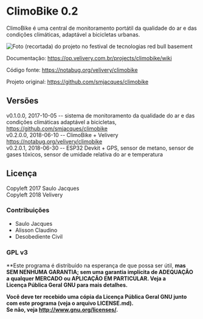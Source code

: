 ClimoBike 0.2
===

ClimoBike é uma central de monitoramento portátil da qualidade do ar e das condições climáticas, adaptável a bicicletas urbanas.  

![Foto (recortada) do projeto no festival de tecnologias red bull basement](https://op.velivery.com.br/attachments/48/projeto-climobike-recorte.jpg)  

Documentação: <https://op.velivery.com.br/projects/climobike/wiki>  

Código fonte: <https://notabug.org/velivery/climobike>  

Projeto original: <https://github.com/smjacques/climobike>  

Versões
---

v0.1.0.0, 2017-10-05 -- sistema de monitoramento da qualidade do ar e das condições climáticas adaptável a bicicletas, <https://github.com/smjacques/climobike>  
v0.2.0.0, 2018-06-10 -- ClimoBike + Velivery <https://notabug.org/velivery/climobike>  
v0.2.0.1, 2018-06-30 -- ESP32 Devkit + GPS, sensor de metano, sensor de gases tóxicos, sensor de umidade relativa do ar e temperatura  

Licença
---

Copyleft 2017 Saulo Jacques  
Copyleft 2018 Velivery  

### Contribuições

- Saulo Jacques  
- Alisson Claudino  
- Desobediente Civil  

### GPL v3

**Este programa é distribuído na esperança de que possa ser útil,
**mas SEM NENHUMA GARANTIA; sem uma garantia implícita de ADEQUAÇÃO**  
**a qualquer MERCADO ou APLICAÇÃO EM PARTICULAR. Veja a**  
**Licença Pública Geral GNU para mais detalhes.**  

**Você deve ter recebido uma cópia da Licença Pública Geral GNU junto**  
**com este programa (veja o arquivo LICENSE.md).**  
**Se não, veja <http://www.gnu.org/licenses/>.**  

